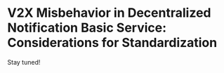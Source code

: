 # V2X Misbehavior in Decentralized Notification Basic Service: Considerations for Standardization

Stay tuned!
